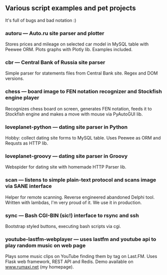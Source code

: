 ## Various script examples and pet projects
It's full of bugs and bad notation :)

### autoru — Auto.ru site parser and plotter

Stores prices and mileage on selected car model in MySQL table with Peewee ORM. Plots graphs with Plotly lib. Examples included.

### cbr — Central Bank of Russia site parser

Simple parser for statements files from Central Bank site. Regex and DOM versions.

### chess — board image to FEN notation recognizer and Stockfish engine player

Recognizes chess board on screen, generates FEN notation, feeds it to Stockfish engine and makes a move with mouse via PyAutoGUI lib.

### loveplanet-python — dating site parser in Python

Hobby: collect dating site forms to MySQL table. Uses Peewee as ORM and Requsts as HTTP lib.

### loveplanet-groovy — dating site parser in Groovy

Webspider for dating site with homemade HTTP Parser lib.

### scan — listens to simple plain-text protocol and scans image via SANE interface

Helper for remote scanning. Reverse engineered abandoned Delphi tool. Written with lambdas, I'm very proud of it. We use it in production.

### sync — Bash CGI-BIN (sic!) interface to rsync and ssh

Bootstrap styled buttons, executing bash scripts via cgi.

### youtube-lastfm-webplayer — uses lastfm and youtube api to play random music on web page 

Plays some music clips on YouTube finding them by tag on Last.FM. Uses Flask web framework, REST API and Redis.
Demo available on www.rumaxi.net (my homepage).



